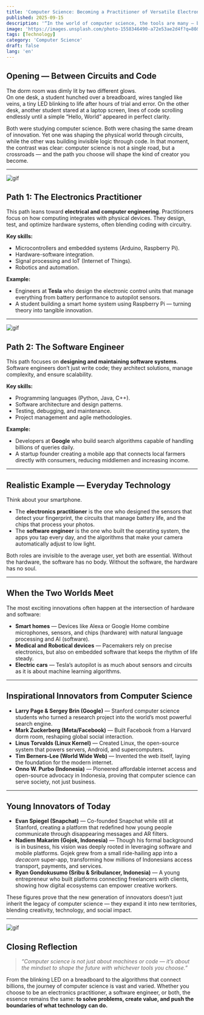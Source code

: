 ```yaml
---
title: 'Computer Science: Becoming a Practitioner of Versatile Electronics or a Software Engineer?'
published: 2025-09-15
description: '“In the world of computer science, the tools are many — but the path you choose defines the kind of innovator you become.”'
image: 'https://images.unsplash.com/photo-1558346490-a72e53ae2d4f?q=80&w=1470&auto=format&fit=crop&ixlib=rb-4.1.0&ixid=M3wxMjA3fDB8MHxwaG90by1wYWdlfHx8fGVufDB8fHx8fA%3D%3D'
tags: [Technology]
category: 'Computer Science'
draft: false 
lang: 'en'
---
```


## Opening — Between Circuits and Code

The dorm room was dimly lit by two different glows.  
On one desk, a student hunched over a breadboard, wires tangled like veins, a tiny LED blinking to life after hours of trial and error. On the other desk, another student stared at a laptop screen, lines of code scrolling endlessly until a simple “Hello, World” appeared in perfect clarity.  

Both were studying computer science. Both were chasing the same dream of innovation. Yet one was shaping the physical world through circuits, while the other was building invisible logic through code. In that moment, the contrast was clear: computer science is not a single road, but a crossroads — and the path you choose will shape the kind of creator you become.

---

![gif](https://media.tenor.com/VO8nFp3pgXkAAAAM/aldnoah-zero-inaho.gif)

## Path 1: The Electronics Practitioner

This path leans toward **electrical and computer engineering**. Practitioners focus on how computing integrates with physical devices. They design, test, and optimize hardware systems, often blending coding with circuitry.  

**Key skills:**  

- Microcontrollers and embedded systems (Arduino, Raspberry Pi).  
- Hardware-software integration.  
- Signal processing and IoT (Internet of Things).  
- Robotics and automation.  

**Example:**  

- Engineers at **Tesla** who design the electronic control units that manage everything from battery performance to autopilot sensors.  
- A student building a smart home system using Raspberry Pi — turning theory into tangible innovation.

---

![gif](https://media.tenor.com/xei0iF6HWToAAAAM/pjsk-pjsk-anime.gif)

## Path 2: The Software Engineer

This path focuses on **designing and maintaining software systems**. Software engineers don’t just write code; they architect solutions, manage complexity, and ensure scalability.  

**Key skills:**  

- Programming languages (Python, Java, C++).  
- Software architecture and design patterns.  
- Testing, debugging, and maintenance.  
- Project management and agile methodologies.  

**Example:**  

- Developers at **Google** who build search algorithms capable of handling billions of queries daily.  
- A startup founder creating a mobile app that connects local farmers directly with consumers, reducing middlemen and increasing income.

---

## Realistic Example — Everyday Technology

Think about your smartphone.  

- The **electronics practitioner** is the one who designed the sensors that detect your fingerprint, the circuits that manage battery life, and the chips that process your photos.  
- The **software engineer** is the one who built the operating system, the apps you tap every day, and the algorithms that make your camera automatically adjust to low light.  

Both roles are invisible to the average user, yet both are essential. Without the hardware, the software has no body. Without the software, the hardware has no soul.

---

## When the Two Worlds Meet

The most exciting innovations often happen at the intersection of hardware and software:  

- **Smart homes** — Devices like Alexa or Google Home combine microphones, sensors, and chips (hardware) with natural language processing and AI (software).  
- **Medical and Robotical devices** — Pacemakers rely on precise electronics, but also on embedded software that keeps the rhythm of life steady.  
- **Electric cars** — Tesla’s autopilot is as much about sensors and circuits as it is about machine learning algorithms.  

---

## Inspirational Innovators from Computer Science

- **Larry Page & Sergey Brin (Google)** — Stanford computer science students who turned a research project into the world’s most powerful search engine.  
- **Mark Zuckerberg (Meta/Facebook)** — Built Facebook from a Harvard dorm room, reshaping global social interaction.  
- **Linus Torvalds (Linux Kernel)** — Created Linux, the open-source system that powers servers, Android, and supercomputers.  
- **Tim Berners-Lee (World Wide Web)** — Invented the web itself, laying the foundation for the modern internet.  
- **Onno W. Purbo (Indonesia)** — Pioneered affordable internet access and open-source advocacy in Indonesia, proving that computer science can serve society, not just business.

---

## Young Innovators of Today

- **Evan Spiegel (Snapchat)** — Co-founded Snapchat while still at Stanford, creating a platform that redefined how young people communicate through disappearing messages and AR filters.  
- **Nadiem Makarim (Gojek, Indonesia)** — Though his formal background is in business, his vision was deeply rooted in leveraging software and mobile platforms. Gojek grew from a small ride-hailing app into a *decacorn* super-app, transforming how millions of Indonesians access transport, payments, and services.  
- **Ryan Gondokusumo (Sribu & Sribulancer, Indonesia)** — A young entrepreneur who built platforms connecting freelancers with clients, showing how digital ecosystems can empower creative workers.  

These figures prove that the new generation of innovators doesn’t just inherit the legacy of computer science — they expand it into new territories, blending creativity, technology, and social impact.

---

![gif](https://media.tenor.com/tub4Beqa4-EAAAAM/tesla-robot.gif)

## Closing Reflection

> *“Computer science is not just about machines or code — it’s about the mindset to shape the future with whichever tools you choose.”*

From the blinking LED on a breadboard to the algorithms that connect billions, the journey of computer science is vast and varied. Whether you choose to be an electronics practitioner, a software engineer, or both, the essence remains the same: **to solve problems, create value, and push the boundaries of what technology can do.**
